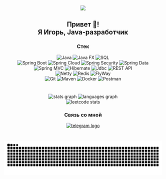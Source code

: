 <br clear="both">

<div align="center">
  <img height="196" src="https://media.giphy.com/media/gjrYDwbjnK8x36xZIO/giphy.gif"  />
</div>

###

<h2 align="center">Привет 👋!<br> Я Игорь, Java-разработчик</h2>

<div align="center">
  <h3>Стек</h3>
</div>

<div align="center">
    <img alt="Java" src="https://img.shields.io/badge/Java_Core-blue?style=flat" height="25">
    <img alt="Java FX" src="https://img.shields.io/badge/Java_FX-blue?style=flat" height="25">
   <img alt="SQL" src="https://img.shields.io/badge/SQL-blue?style=flat" height="25">
    <br>
    <img alt="Spring Boot" src="https://img.shields.io/badge/Spring_Boot-blue?style=flat" height="25">
    <img alt="Spring Cloud" src="https://img.shields.io/badge/Spring_Cloud-blue?style=flat" height="25">
    <img alt="Spring Security" src="https://img.shields.io/badge/Spring_Security-blue?style=flat" height="25">
    <img alt="Spring Data" src="https://img.shields.io/badge/Spring_Data-blue?style=flat" height="25">
  <img alt="Spring MVC" src="https://img.shields.io/badge/Spring_Web-blue?style=flat" height="25">
    <img alt="Hibernate" src="https://img.shields.io/badge/Hibernate-blue?style=flat" height="25">
    <img alt="Jdbc" src="https://img.shields.io/badge/Jdbc-blue?style=flat" height="25">
    <img alt="REST API" src="https://img.shields.io/badge/REST_API-blue?style=flat" height="25">
  <br>
   <img alt="Netty" src="https://img.shields.io/badge/Netty-blue?style=flat" height="25">
    <img alt="Redis" src="https://img.shields.io/badge/Redis-blue?style=flat" height="25">
    <img alt="FlyWay" src="https://img.shields.io/badge/FlyWay-blue?style=flat" height="25">
  <br>
    <img alt="Git" src="https://img.shields.io/badge/Git-blue?style=flat" height="25">
    <img alt="Maven" src="https://img.shields.io/badge/Maven-blue?style=flat" height="25">
    <img alt="Docker" src="https://img.shields.io/badge/Docker-blue?style=flat" height="25">
     <img alt="Postman" src="https://img.shields.io/badge/Postman-blue?style=flat" height="25">
  
[//]: # ( <img src="https://cdn.jsdelivr.net/gh/devicons/devicon/icons/java/java-original.svg" height="40" alt="java logo"  />)

[//]: # (  <img width="12" />)

[//]: # (  <img src="https://cdn.jsdelivr.net/gh/devicons/devicon/icons/spring/spring-original.svg" height="40" alt="spring logo"  />)

[//]: # (  <img width="12" />)

[//]: # (  <img src="https://cdn.jsdelivr.net/gh/devicons/devicon/icons/postgresql/postgresql-original.svg" height="40" alt="postgresql logo"  />)

[//]: # (  <img width="12" />)

[//]: # (  <img src="https://cdn.jsdelivr.net/gh/devicons/devicon/icons/mysql/mysql-original.svg" height="40" alt="mysql logo"  />)

[//]: # (  <img width="12" />)

[//]: # (  <img src="https://cdn.jsdelivr.net/gh/devicons/devicon/icons/git/git-original.svg" height="40" alt="git logo"  />)

[//]: # (  <img width="12" />)

[//]: # (  <img src="https://cdn.jsdelivr.net/gh/devicons/devicon/icons/docker/docker-original.svg" height="40" alt="docker logo"  />)

[//]: # (  <img width="12" />)

[//]: # (  <img src="https://cdn.jsdelivr.net/gh/devicons/devicon/icons/angularjs/angularjs-original.svg" height="40" alt="angularjs logo"  />)

[//]: # (<img width="12" />)

[//]: # (  <img src="https://cdn.jsdelivr.net/gh/devicons/devicon/icons/html5/html5-original.svg" height="40" alt="html5 logo"  />)

[//]: # (  <img width="12" />)

[//]: # (  <img src="https://skillicons.dev/icons?i=maven" height="40" alt="apachemaven logo"  />)

</div>

###
<br>
<div align="center">
  <img src="https://github-readme-stats.vercel.app/api?username=igojig&hide_title=false&hide_rank=false&show_icons=true&include_all_commits=true&count_private=true&disable_animations=false&theme=default&locale=en&hide_border=false" height="150" alt="stats graph"  />
  <img src="https://github-readme-stats.vercel.app/api/top-langs?username=igojig&locale=en&hide_title=false&layout=compact&card_width=320&langs_count=5&theme=default&hide_border=false" height="150" alt="languages graph"  />
<br>
<img src="https://leetcard.jacoblin.cool/igojig?theme=light&font=Arimo&ext=activity" height="200" alt="leetcode stats"  />
  
</div>

###
<div align="center">
  <h3>Связь со мной</h3>
</div>

<div align="center">
  <a href="https://t.me/Zhigachev" target="_blank">
    <img src="https://img.shields.io/static/v1?message=Telegram&logo=telegram&label=&color=2CA5E0&logoColor=white&labelColor=&style=for-the-badge" height="35" alt="telegram logo"  />
  </a>
</div>

###

<br clear="both">

<img src="https://raw.githubusercontent.com/igojig/igojig/output/snake.svg" alt="Snake animation" />

###

<!--
**igojig/igojig** is a ✨ _special_ ✨ repository because its `README.md` (this file) appears on your GitHub profile.

Here are some ideas to get you started:

- 🔭 I’m currently working on ...
- 🌱 I’m currently learning ...
- 👯 I’m looking to collaborate on ...
- 🤔 I’m looking for help with ...
- 💬 Ask me about ...
- 📫 How to reach me: ...
- 😄 Pronouns: ...
- ⚡ Fun fact: ...
-->
